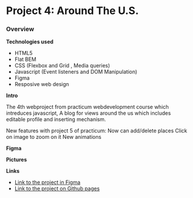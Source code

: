 # Project 4: Around The U.S.

### Overview

**Technologies used**

* HTML5 
* Flat BEM
* CSS (Flexbox and Grid , Media queries)
* Javascript (Event listeners and DOM Manipulation)
* Figma 
* Resposive web design

**Intro**    
  
The 4th webproject from practicum webdevelopment course which intreduces javascript, A blog for views around the us which includes editable profile and inserting mechanism.

New features with project 5 of practicum:
Now can add/delete places
Click on image to zoom on it
New animations

**Figma**

**Pictures**


**Links**

* [Link to the project in Figma](https://www.figma.com/file/SurN1jaeEQIhuZEDMhmWWf/Sprint-4-Around-The-U.S.-desktop-mobile?node-id=0%3A1)
* [Link to the project on Github pages](https://alon-sachs.github.io/web_project_4/)  